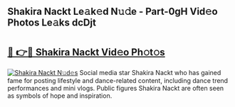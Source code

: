 ## Shakira Nackt Le𝚊k𝚎d N𝚞𝚍e - Part-0gH Vid𝚎o Photos Le𝚊ks dcDjt

# <h2><a href="http://fb4jifi.evod.top/?m=Shakira+Nackt">🔗 👉🔴 Shakira Nackt Vid𝚎o Ph𝚘t𝚘s</a></h2>

[![Shakira Nackt N𝚞d𝚎s](https://i.imgur.com/8V9OHl7.gif)](http://fb4jifi.evod.top/?m=Shakira+Nackt)
Social media star Shakira Nackt who has gained fame for posting lifestyle and dance-related content, including dance trend performances and mini vlogs. Public figures Shakira Nackt are often seen as symbols of hope and inspiration. 
